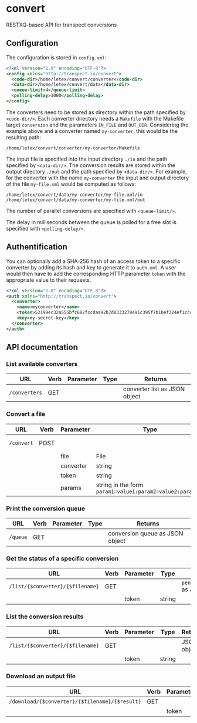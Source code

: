 # convert
RESTXQ-based API for transpect conversions

## Configuration

The configuration is stored in `config.xml`:

```xml
<?xml version="1.0" encoding="UTF-8"?>
<config xmlns="http://transpect.io/convert">
  <code-dir>/home/letex/convert/converter</code-dir>
  <data-dir>/home/letex/convert/data</data-dir>
  <queue-limit>4</queue-limit>
  <polling-delay>1000</polling-delay>
</config>
```

The converters need to be stored as directory within the path specified by `<code-dir/>`. Each converter directory needs a `Makefile` with the Makefile target `conversion` and the parameters `IN_FILE` and `OUT_DIR`. Considering the example above and a converter named `my-converter`, this would be the resulting path:

```
/home/letex/convert/converter/my-converter/Makefile
```

The input file is specified into the input directory `./in` and the path specified by `<data-dir/>`. The conversion results are stored within the output directory `./out` and the path specified by `<data-dir/>`. For example, for the converter with the name `my-converter` the input and output directory of the file `my-file.xml` would be computed as follows:

```
/home/letex/convert/data/my-converter/my-file.xml/in
/home/letex/convert/data/my-converter/my-file.xml/out
```

The number of parallel conversions are specified with `<queue-limit/>`.

The delay in milliseconds between the queue is polled for a free slot is specified with `<polling-delay/>`.

## Authentification

You can optionally add a SHA-256 hash of an access token to a specific converter by adding its hash and key to generate it to `auth.xml`. A user would then have to add the corresponding HTTP parameter `token` with the appropriate value to their requests.

```xml
<?xml version="1.0" encoding="UTF-8"?>
<auth xmlns="http://transpect.io/convert">
  <converter>
    <name>myconverter</name>
    <token>52199ec32a555bfc682fccdaa92b7d8333278491c395f7b1bef324ef1ccc9e48</token>
    <key>my-secret-key</key>
  </converter>
</auth>
```

## API documentation

### List available converters

| URL    | Verb | Parameter | Type | Returns | 
| -------- | ------- | ------- |  ------- | ------- |
| `/converters` | GET | | | converter list as JSON object | 

### Convert a file

| URL    | Verb | Parameter | Type | Returns | 
| -------- | ------- | ------- |  ------- | ------- |
| `/convert` | POST | | | conversion log |
| | | file | File      | |
| | | converter | string   | |
| | | token | string  | |
| | | params | string in the form `param1=value1:param2=value2:param3=…` | |

### Print the conversion queue

| URL    | Verb | Parameter | Type | Returns | 
| -------- | ------- | ------- |  ------- | ------- |
| `/queue` | GET | | | conversion queue as JSON object | 

### Get the status of a specific conversion

| URL    | Verb | Parameter | Type | Returns | 
| -------- | ------- | ------- |  ------- | ------- |
| `/list/{$converter}/{$filename}` | GET | | | `pending\|started\|finished` as JSON object |
| | | token | string   | |

### List the conversion results

| URL    | Verb | Parameter | Type | Returns | 
| -------- | ------- | ------- |  ------- | ------- |
| `/list/{$converter}/{$filename}` | GET | | | JSON object |
| | | token | string   | |

### Download an output file

| URL    | Verb | Parameter | Type | Returns | 
| -------- | ------- | ------- |  ------- | ------- |
| `/download/{$converter}/{$filename}/{$result}` | GET | | | File |
| | | token | string   | |

